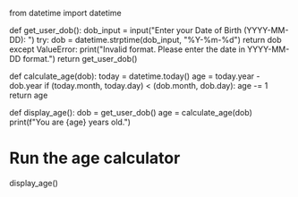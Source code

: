 from datetime import datetime

def get_user_dob():
    dob_input = input("Enter your Date of Birth (YYYY-MM-DD): ")
    try:
        dob = datetime.strptime(dob_input, "%Y-%m-%d")
        return dob
    except ValueError:
        print("Invalid format. Please enter the date in YYYY-MM-DD format.")
        return get_user_dob()

def calculate_age(dob):
    today = datetime.today()
    age = today.year - dob.year
    if (today.month, today.day) < (dob.month, dob.day):
        age -= 1
    return age

def display_age():
    dob = get_user_dob()
    age = calculate_age(dob)
    print(f"You are {age} years old.")

# Run the age calculator
display_age()
